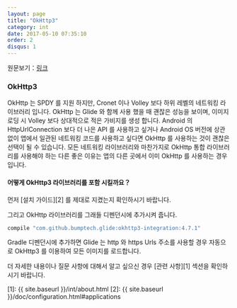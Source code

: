 ```yaml
---
layout: page
title: "OkHttp3"
category: int
date: 2017-05-10 07:35:10
order: 2
disqus: 1
---
```


원문보기：[링크](http://bumptech.github.io/glide/int/okhttp3.html)

### OkHttp3

OkHttp 는 SPDY 를 지원 하지만, Cronet 이나 Volley 보다 하위 레벨의 네트워킹 라이브러리 입니다.  OkHttp 는 Glide 와 함께 사용 했을 때 괜찮은 성능을 보이며, 이미지 로딩 시 Volley 보다 상대적으로 적은 가비지를 생성 합니다. Android 의 HttpUrlConnection 보다 더 나은 API 를 사용하고 싶거나 Android OS 버전에 상관없이 앱에서 일관된 네트워킹 코드를 사용하고 싶다면 OkHttp 를 사용하는 것이 괜찮은 선택이 될 수 있습니다. 모든 네트워킹 라이브러리와 마찬가지로 OkHttp 통합 라이브러리를 사용해야 하는 다른 좋은 이유는 앱의 다른 곳에서 이미 OkHttp 를 사용하는 경우입니다.

#### 어떻게 OkHttp3 라이브러리를 포함 시킬까요？
먼저 [설치 가이드][2] 를 제대로 지켰는지 확인하시기 바랍니다.

그리고 OkHttp 라이브러리를 그래들 디펜던시에 추가시켜 줍니다.

```groovy
compile "com.github.bumptech.glide:okhttp3-integration:4.7.1"
```

Gradle 디펜던시에 추가하면 Glide 는 http 와 https Urls 주소를 사용할 경우 자동으로 OkHttp3 를 이용하여 모든 이미지를 로드합니다.

더 자세한 내용이나 질문 사항에 대해서 알고 싶으신 경우 [관련 사항][1] 섹션을 확인하시기 바랍니다.

[1]: {{ site.baseurl }}/int/about.html
[2]: {{ site.baseurl }}/doc/configuration.html#applications
